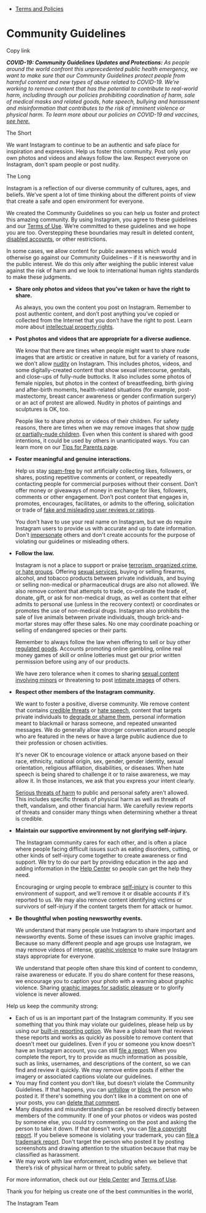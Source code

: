 *   [Terms and Policies](https://help.instagram.com/1417489251945243/?helpref=breadcrumb)

Community Guidelines
====================

Copy link

_**COVID-19: Community Guidelines Updates and Protections:** As people around the world confront this unprecedented public health emergency, we want to make sure that our Community Guidelines protect people from harmful content and new types of abuse related to COVID-19. We’re working to remove content that has the potential to contribute to real-world harm, including through our policies prohibiting coordination of harm, sale of medical masks and related goods, hate speech, bullying and harassment and misinformation that contributes to the risk of imminent violence or physical harm. To learn more about our policies on COVID-19 and vaccines, [see here.](https://help.instagram.com/697825587576762?helpref=faq_content)_

The Short

We want Instagram to continue to be an authentic and safe place for inspiration and expression. Help us foster this community. Post only your own photos and videos and always follow the law. Respect everyone on Instagram, don’t spam people or post nudity.

The Long

Instagram is a reflection of our diverse community of cultures, ages, and beliefs. We’ve spent a lot of time thinking about the different points of view that create a safe and open environment for everyone.

We created the Community Guidelines so you can help us foster and protect this amazing community. By using Instagram, you agree to these guidelines and our [Terms of Use](https://www.instagram.com/legal/terms). We’re committed to these guidelines and we hope you are too. Overstepping these boundaries may result in deleted content, [disabled accounts](https://help.instagram.com/366993040048856?helpref=faq_content), or other restrictions.

In some cases, we allow content for public awareness which would otherwise go against our Community Guidelines – if it is newsworthy and in the public interest. We do this only after weighing the public interest value against the risk of harm and we look to international human rights standards to make these judgments.

*   **Share only photos and videos that you’ve taken or have the right to share.**
    
    As always, you own the content you post on Instagram. Remember to post authentic content, and don’t post anything you’ve copied or collected from the Internet that you don’t have the right to post. Learn more about [intellectual property rights](https://help.instagram.com/126382350847838?helpref=faq_content).
    
*   **Post photos and videos that are appropriate for a diverse audience.**
    
    We know that there are times when people might want to share nude images that are artistic or creative in nature, but for a variety of reasons, we don’t allow [nudity](https://l.instagram.com/?u=https%3A%2F%2Fwww.facebook.com%2Fcommunitystandards%2Fadult_nudity_sexual_activity&e=AT1jcm1dY4zWra9pNYLf3e6EXuCyag5DD7_UgDDfFLuLdrWUiMFpDnL_gsNwzc8591AV5fo8D2txAuTrceDZp6BXeOh-NsxrSJQl3wDt6FBizNZpjAHcL6ClvNfkqKgfBx7AFW-hiKU1tXcrt9jDIA2oe3Xtycf_RhTr9w) on Instagram. This includes photos, videos, and some digitally-created content that show sexual intercourse, genitals, and close-ups of fully-nude buttocks. It also includes some photos of female nipples, but photos in the context of breastfeeding, birth giving and after-birth moments, health-related situations (for example, post-mastectomy, breast cancer awareness or gender confirmation surgery) or an act of protest are allowed. Nudity in photos of paintings and sculptures is OK, too.
    
    People like to share photos or videos of their children. For safety reasons, there are times when we may remove images that show [nude or partially-nude children](https://l.instagram.com/?u=https%3A%2F%2Fwww.facebook.com%2Fcommunitystandards%2Fchild_nudity_sexual_exploitation&e=AT1jcm1dY4zWra9pNYLf3e6EXuCyag5DD7_UgDDfFLuLdrWUiMFpDnL_gsNwzc8591AV5fo8D2txAuTrceDZp6BXeOh-NsxrSJQl3wDt6FBizNZpjAHcL6ClvNfkqKgfBx7AFW-hiKU1tXcrt9jDIA2oe3Xtycf_RhTr9w). Even when this content is shared with good intentions, it could be used by others in unanticipated ways. You can learn more on our [Tips for Parents page](https://help.instagram.com/154475974694511/?helpref=faq_content).
    
*   **Foster meaningful and genuine interactions.**
    
    Help us stay [spam-free](https://l.instagram.com/?u=https%3A%2F%2Fwww.facebook.com%2Fcommunitystandards%2Fspam&e=AT1jcm1dY4zWra9pNYLf3e6EXuCyag5DD7_UgDDfFLuLdrWUiMFpDnL_gsNwzc8591AV5fo8D2txAuTrceDZp6BXeOh-NsxrSJQl3wDt6FBizNZpjAHcL6ClvNfkqKgfBx7AFW-hiKU1tXcrt9jDIA2oe3Xtycf_RhTr9w) by not artificially collecting likes, followers, or shares, posting repetitive comments or content, or repeatedly contacting people for commercial purposes without their consent. Don’t offer money or giveaways of money in exchange for likes, followers, comments or other engagement. Don’t post content that engages in, promotes, encourages, facilitates, or admits to the offering, solicitation or trade of [fake and misleading user reviews or ratings](https://l.instagram.com/?u=https%3A%2F%2Fwww.facebook.com%2Fcommunitystandards%2Ffraud_deception&e=AT1jcm1dY4zWra9pNYLf3e6EXuCyag5DD7_UgDDfFLuLdrWUiMFpDnL_gsNwzc8591AV5fo8D2txAuTrceDZp6BXeOh-NsxrSJQl3wDt6FBizNZpjAHcL6ClvNfkqKgfBx7AFW-hiKU1tXcrt9jDIA2oe3Xtycf_RhTr9w).
    
    You don’t have to use your real name on Instagram, but we do require Instagram users to provide us with accurate and up to date information. Don't [impersonate](https://l.instagram.com/?u=https%3A%2F%2Fwww.facebook.com%2Fcommunitystandards%2Fmisrepresentation&e=AT1jcm1dY4zWra9pNYLf3e6EXuCyag5DD7_UgDDfFLuLdrWUiMFpDnL_gsNwzc8591AV5fo8D2txAuTrceDZp6BXeOh-NsxrSJQl3wDt6FBizNZpjAHcL6ClvNfkqKgfBx7AFW-hiKU1tXcrt9jDIA2oe3Xtycf_RhTr9w) others and don't create accounts for the purpose of violating our guidelines or misleading others.
    
*   **Follow the law.**
    
    Instagram is not a place to support or praise [terrorism, organized crime, or hate groups](https://l.instagram.com/?u=https%3A%2F%2Fwww.facebook.com%2Fcommunitystandards%2Fdangerous_individuals_organizations&e=AT1jcm1dY4zWra9pNYLf3e6EXuCyag5DD7_UgDDfFLuLdrWUiMFpDnL_gsNwzc8591AV5fo8D2txAuTrceDZp6BXeOh-NsxrSJQl3wDt6FBizNZpjAHcL6ClvNfkqKgfBx7AFW-hiKU1tXcrt9jDIA2oe3Xtycf_RhTr9w). Offering [sexual services](https://l.instagram.com/?u=https%3A%2F%2Fwww.facebook.com%2Fcommunitystandards%2Fsexual_solicitation&e=AT1jcm1dY4zWra9pNYLf3e6EXuCyag5DD7_UgDDfFLuLdrWUiMFpDnL_gsNwzc8591AV5fo8D2txAuTrceDZp6BXeOh-NsxrSJQl3wDt6FBizNZpjAHcL6ClvNfkqKgfBx7AFW-hiKU1tXcrt9jDIA2oe3Xtycf_RhTr9w), buying or selling firearms, alcohol, and tobacco products between private individuals, and buying or selling non-medical or pharmaceutical drugs are also not allowed. We also remove content that attempts to trade, co-ordinate the trade of, donate, gift, or ask for non-medical drugs, as well as content that either admits to personal use (unless in the recovery context) or coordinates or promotes the use of non-medical drugs. Instagram also prohibits the sale of live animals between private individuals, though brick-and-mortar stores may offer these sales. No one may coordinate poaching or selling of endangered species or their parts.
    
    Remember to always follow the law when offering to sell or buy other [regulated goods](https://l.instagram.com/?u=https%3A%2F%2Fwww.facebook.com%2Fcommunitystandards%2Fregulated_goods&e=AT1jcm1dY4zWra9pNYLf3e6EXuCyag5DD7_UgDDfFLuLdrWUiMFpDnL_gsNwzc8591AV5fo8D2txAuTrceDZp6BXeOh-NsxrSJQl3wDt6FBizNZpjAHcL6ClvNfkqKgfBx7AFW-hiKU1tXcrt9jDIA2oe3Xtycf_RhTr9w). Accounts promoting online gambling, online real money games of skill or online lotteries must get our prior written permission before using any of our products.
    
    We have zero tolerance when it comes to sharing [sexual content involving minors](https://l.instagram.com/?u=https%3A%2F%2Fwww.facebook.com%2Fcommunitystandards%2Fchild_nudity_sexual_exploitation&e=AT1jcm1dY4zWra9pNYLf3e6EXuCyag5DD7_UgDDfFLuLdrWUiMFpDnL_gsNwzc8591AV5fo8D2txAuTrceDZp6BXeOh-NsxrSJQl3wDt6FBizNZpjAHcL6ClvNfkqKgfBx7AFW-hiKU1tXcrt9jDIA2oe3Xtycf_RhTr9w) or threatening to post [intimate images](https://l.instagram.com/?u=https%3A%2F%2Fwww.facebook.com%2Fcommunitystandards%2Fsexual_exploitation_adults&e=AT1jcm1dY4zWra9pNYLf3e6EXuCyag5DD7_UgDDfFLuLdrWUiMFpDnL_gsNwzc8591AV5fo8D2txAuTrceDZp6BXeOh-NsxrSJQl3wDt6FBizNZpjAHcL6ClvNfkqKgfBx7AFW-hiKU1tXcrt9jDIA2oe3Xtycf_RhTr9w) of others.
    
*   **Respect other members of the Instagram community.**
    
    We want to foster a positive, diverse community. We remove content that contains [credible threats](https://l.instagram.com/?u=https%3A%2F%2Fwww.facebook.com%2Fcommunitystandards%2Fcredible_violence&e=AT1jcm1dY4zWra9pNYLf3e6EXuCyag5DD7_UgDDfFLuLdrWUiMFpDnL_gsNwzc8591AV5fo8D2txAuTrceDZp6BXeOh-NsxrSJQl3wDt6FBizNZpjAHcL6ClvNfkqKgfBx7AFW-hiKU1tXcrt9jDIA2oe3Xtycf_RhTr9w) or [hate speech](https://l.instagram.com/?u=https%3A%2F%2Fwww.facebook.com%2Fcommunitystandards%2Fhate_speech&e=AT1jcm1dY4zWra9pNYLf3e6EXuCyag5DD7_UgDDfFLuLdrWUiMFpDnL_gsNwzc8591AV5fo8D2txAuTrceDZp6BXeOh-NsxrSJQl3wDt6FBizNZpjAHcL6ClvNfkqKgfBx7AFW-hiKU1tXcrt9jDIA2oe3Xtycf_RhTr9w), content that targets private individuals to [degrade or shame them](https://l.instagram.com/?u=https%3A%2F%2Fwww.facebook.com%2Fcommunitystandards%2Fbullying&e=AT1jcm1dY4zWra9pNYLf3e6EXuCyag5DD7_UgDDfFLuLdrWUiMFpDnL_gsNwzc8591AV5fo8D2txAuTrceDZp6BXeOh-NsxrSJQl3wDt6FBizNZpjAHcL6ClvNfkqKgfBx7AFW-hiKU1tXcrt9jDIA2oe3Xtycf_RhTr9w), personal information meant to blackmail or harass someone, and repeated unwanted messages. We do generally allow stronger conversation around people who are featured in the news or have a large public audience due to their profession or chosen activities.
    
    It's never OK to encourage violence or attack anyone based on their race, ethnicity, national origin, sex, gender, gender identity, sexual orientation, religious affiliation, disabilities, or diseases. When hate speech is being shared to challenge it or to raise awareness, we may allow it. In those instances, we ask that you express your intent clearly.
    
    [Serious threats of harm](https://l.instagram.com/?u=https%3A%2F%2Fwww.facebook.com%2Fcommunitystandards%2Fcredible_violence&e=AT1jcm1dY4zWra9pNYLf3e6EXuCyag5DD7_UgDDfFLuLdrWUiMFpDnL_gsNwzc8591AV5fo8D2txAuTrceDZp6BXeOh-NsxrSJQl3wDt6FBizNZpjAHcL6ClvNfkqKgfBx7AFW-hiKU1tXcrt9jDIA2oe3Xtycf_RhTr9w) to public and personal safety aren't allowed. This includes specific threats of physical harm as well as threats of theft, vandalism, and other financial harm. We carefully review reports of threats and consider many things when determining whether a threat is credible.
    
*   **Maintain our supportive environment by not glorifying self-injury.**
    
    The Instagram community cares for each other, and is often a place where people facing difficult issues such as eating disorders, cutting, or other kinds of self-injury come together to create awareness or find support. We try to do our part by providing education in the app and adding information in the [Help Center](https://help.instagram.com/) so people can get the help they need.
    
    Encouraging or urging people to embrace [self-injury](https://l.instagram.com/?u=https%3A%2F%2Fwww.facebook.com%2Fcommunitystandards%2Fsuicide_self_injury_violence&e=AT1jcm1dY4zWra9pNYLf3e6EXuCyag5DD7_UgDDfFLuLdrWUiMFpDnL_gsNwzc8591AV5fo8D2txAuTrceDZp6BXeOh-NsxrSJQl3wDt6FBizNZpjAHcL6ClvNfkqKgfBx7AFW-hiKU1tXcrt9jDIA2oe3Xtycf_RhTr9w) is counter to this environment of support, and we’ll remove it or disable accounts if it’s reported to us. We may also remove content identifying victims or survivors of self-injury if the content targets them for attack or humor.
    
*   **Be thoughtful when posting newsworthy events.**
    
    We understand that many people use Instagram to share important and newsworthy events. Some of these issues can involve graphic images. Because so many different people and age groups use Instagram, we may remove videos of intense, [graphic violence](https://l.instagram.com/?u=https%3A%2F%2Fwww.facebook.com%2Fcommunitystandards%2Fgraphic_violence&e=AT1jcm1dY4zWra9pNYLf3e6EXuCyag5DD7_UgDDfFLuLdrWUiMFpDnL_gsNwzc8591AV5fo8D2txAuTrceDZp6BXeOh-NsxrSJQl3wDt6FBizNZpjAHcL6ClvNfkqKgfBx7AFW-hiKU1tXcrt9jDIA2oe3Xtycf_RhTr9w) to make sure Instagram stays appropriate for everyone.
    
    We understand that people often share this kind of content to condemn, raise awareness or educate. If you do share content for these reasons, we encourage you to caption your photo with a warning about graphic violence. Sharing [graphic images for sadistic pleasure](https://l.instagram.com/?u=https%3A%2F%2Fwww.facebook.com%2Fcommunitystandards%2Fcruel_insensitive&e=AT1jcm1dY4zWra9pNYLf3e6EXuCyag5DD7_UgDDfFLuLdrWUiMFpDnL_gsNwzc8591AV5fo8D2txAuTrceDZp6BXeOh-NsxrSJQl3wDt6FBizNZpjAHcL6ClvNfkqKgfBx7AFW-hiKU1tXcrt9jDIA2oe3Xtycf_RhTr9w) or to glorify violence is never allowed.
    

Help us keep the community strong:

*   Each of us is an important part of the Instagram community. If you see something that you think may violate our guidelines, please help us by using our [built-in reporting option](https://help.instagram.com/165828726894770?helpref=faq_content). We have a global team that reviews these reports and works as quickly as possible to remove content that doesn’t meet our guidelines. Even if you or someone you know doesn’t have an Instagram account, you can still [file a report](https://help.instagram.com/contact/383679321740945). When you complete the report, try to provide as much information as possible, such as links, usernames, and descriptions of the content, so we can find and review it quickly. We may remove entire posts if either the imagery or associated captions violate our guidelines.
*   You may find content you don’t like, but doesn’t violate the Community Guidelines. If that happens, you can [unfollow](https://help.instagram.com/286340048138725?helpref=faq_content) or [block](https://help.instagram.com/426700567389543/?helpref=faq_content) the person who posted it. If there's something you don't like in a comment on one of your posts, you can [delete that comment](https://help.instagram.com/289098941190483?helpref=faq_content).
*   Many disputes and misunderstandings can be resolved directly between members of the community. If one of your photos or videos was posted by someone else, you could try commenting on the post and asking the person to take it down. If that doesn’t work, you can [file a copyright report](https://help.instagram.com/126382350847838?helpref=faq_content). If you believe someone is violating your trademark, you can [file a trademark report](https://help.instagram.com/222826637847963?helpref=faq_content). Don't target the person who posted it by posting screenshots and drawing attention to the situation because that may be classified as harassment.
*   We may work with law enforcement, including when we believe that there’s risk of physical harm or threat to public safety.

For more information, check out our [Help Center](https://help.instagram.com/) and [Terms of Use](https://l.instagram.com/?u=http%3A%2F%2Finstagram.com%2Flegal%2Fterms%2F%23&e=AT1jcm1dY4zWra9pNYLf3e6EXuCyag5DD7_UgDDfFLuLdrWUiMFpDnL_gsNwzc8591AV5fo8D2txAuTrceDZp6BXeOh-NsxrSJQl3wDt6FBizNZpjAHcL6ClvNfkqKgfBx7AFW-hiKU1tXcrt9jDIA2oe3Xtycf_RhTr9w).

Thank you for helping us create one of the best communities in the world,

The Instagram Team
